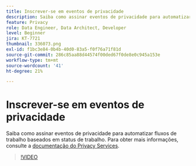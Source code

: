 ```yaml
---
title: Inscrever-se em eventos de privacidade
description: Saiba como assinar eventos de privacidade para automatizar fluxos de trabalho baseados em status de trabalho.
feature: Privacy
role: Data Engineer, Data Architect, Developer
level: Beginner
jira: KT-7721
thumbnail: 336073.png
exl-id: f1bc3e84-0b4b-40d0-83a5-f0f76a71f81d
source-git-commit: 286c85aa88d44574f00ded67f0de8e0c945a153e
workflow-type: tm+mt
source-wordcount: '41'
ht-degree: 21%

---
```



# Inscrever-se em eventos de privacidade

Saiba como assinar eventos de privacidade para automatizar fluxos de trabalho baseados em status de trabalho. Para obter mais informações, consulte a [documentação do Privacy Services](https://experienceleague.adobe.com/docs/experience-platform/privacy/home.html?lang=pt-BR).

>[!VIDEO](https://video.tv.adobe.com/v/336073?learn=on&enablevpops)

